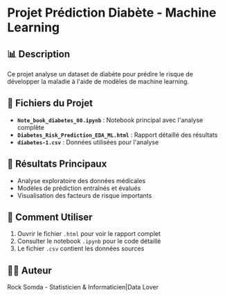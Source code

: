 # Projet Prédiction Diabète - Machine Learning

## 📊 Description
Ce projet analyse un dataset de diabète pour prédire le risque de développer la maladie à l'aide de modèles de machine learning.

## 📁 Fichiers du Projet

- **`Note_book_diabetes_00.ipynb`** : Notebook principal avec l'analyse complète
- **`Diabetes_Risk_Prediction_EDA_ML.html`** : Rapport détaillé des résultats
- **`diabetes-1.csv`** : Données utilisées pour l'analyse

## 🎯 Résultats Principaux
- Analyse exploratoire des données médicales
- Modèles de prédiction entraînés et évalués
- Visualisation des facteurs de risque importants

## 🚀 Comment Utiliser
1. Ouvrir le fichier `.html` pour voir le rapport complet
2. Consulter le notebook `.ipynb` pour le code détaillé
3. Le fichier `.csv` contient les données sources

## 👨‍💻 Auteur
Rock Somda - Statisticien & Informaticien|Data Lover
